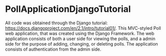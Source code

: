 # PollApplicationDjangoTutorial
All code was obtained through the Django tutorial: https://docs.djangoproject.com/en/2.1/intro/tutorial01/. 
This MVC-styled Poll web application, that was created using the Django Framework. The web application consists of both a user side for viewing the polls, and a admin side for the purpose of adding, changing, or deleting polls.
The application consists of authentication from the admin side.
